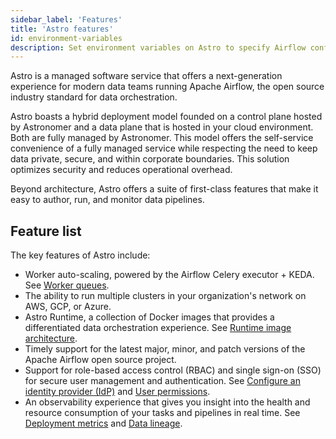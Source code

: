 ```yaml
---
sidebar_label: 'Features'
title: 'Astro features'
id: environment-variables
description: Set environment variables on Astro to specify Airflow configurations and custom logic.
---
```


Astro is a managed software service that offers a next-generation experience for modern data teams running Apache Airflow, the open source industry standard for data orchestration.

Astro boasts a hybrid deployment model founded on a control plane hosted by Astronomer and a data plane that is hosted in your cloud environment. Both are fully managed by Astronomer. This model offers the self-service convenience of a fully managed service while respecting the need to keep data private, secure, and within corporate boundaries. This solution optimizes security and reduces operational overhead.

Beyond architecture, Astro offers a suite of first-class features that make it easy to author, run, and monitor data pipelines.

## Feature list

The key features of Astro include:

- Worker auto-scaling, powered by the Airflow Celery executor + KEDA. See [Worker queues](configure-worker-queues.md).
- The ability to run multiple clusters in your organization's network on AWS, GCP, or Azure.
- Astro Runtime, a collection of Docker images that provides a differentiated data orchestration experience. See [Runtime image architecture](runtime-image-architecture.md).
- Timely support for the latest major, minor, and patch versions of the Apache Airflow open source project.
- Support for role-based access control (RBAC) and single sign-on (SSO) for secure user management and authentication. See [Configure an identity provider (IdP)](configure-idp.md) and [User permissions](user-permissions.md).
- An observability experience that gives you insight into the health and resource consumption of your tasks and pipelines in real time. See [Deployment metrics](deployment-metrics.md) and [Data lineage](data-lineage.md).